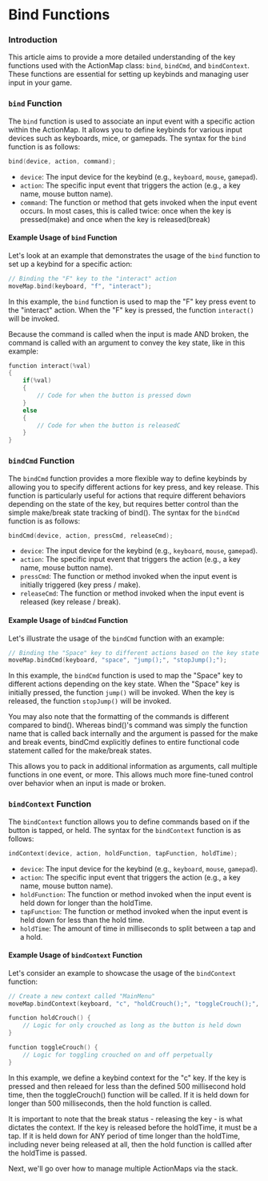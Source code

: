 # Bind Functions

### Introduction

This article aims to provide a more detailed understanding of the key functions used with the ActionMap class: `bind`, `bindCmd`, and `bindContext`. These functions are essential for setting up keybinds and managing user input in your game.

### `bind` Function

The `bind` function is used to associate an input event with a specific action within the ActionMap. It allows you to define keybinds for various input devices such as keyboards, mice, or gamepads. The syntax for the `bind` function is as follows:

```cpp
bind(device, action, command);
```

* `device`: The input device for the keybind (e.g., `keyboard`, `mouse`, `gamepad`).
* `action`: The specific input event that triggers the action (e.g., a key name, mouse button name).
* `command`: The function or method that gets invoked when the input event occurs. In most cases, this is called twice: once when the key is pressed(make) and once when the key is released(break)

#### Example Usage of `bind` Function

Let's look at an example that demonstrates the usage of the `bind` function to set up a keybind for a specific action:

```cpp
// Binding the "F" key to the "interact" action
moveMap.bind(keyboard, "f", "interact");
```

In this example, the `bind` function is used to map the "F" key press event to the "interact" action. When the "F" key is pressed, the function `interact()` will be invoked.

Because the command is called when the input is made AND broken, the command is called with an argument to convey the key state, like in this example:

```cpp
function interact(%val)
{
    if(%val)
    {
        // Code for when the button is pressed down
    }
    else
    {
        // Code for when the button is releasedC
    }
}
```

### `bindCmd` Function

The `bindCmd` function provides a more flexible way to define keybinds by allowing you to specify different actions for key press, and key release. This function is particularly useful for actions that require different behaviors depending on the state of the key, but requires better control than the simple make/break state tracking of bind(). The syntax for the `bindCmd` function is as follows:

```cpp
bindCmd(device, action, pressCmd, releaseCmd);
```

* `device`: The input device for the keybind (e.g., `keyboard`, `mouse`, `gamepad`).
* `action`: The specific input event that triggers the action (e.g., a key name, mouse button name).
* `pressCmd`: The function or method invoked when the input event is initially triggered (key press / make).
* `releaseCmd`: The function or method invoked when the input event is released (key release / break).

#### Example Usage of `bindCmd` Function

Let's illustrate the usage of the `bindCmd` function with an example:

```cpp
// Binding the "Space" key to different actions based on the key state
moveMap.bindCmd(keyboard, "space", "jump();", "stopJump();");
```

In this example, the `bindCmd` function is used to map the "Space" key to different actions depending on the key state. When the "Space" key is initially pressed, the function `jump()` will be invoked. When the key is released, the function `stopJump()` will be invoked.

You may also note that the formatting of the commands is different compared to bind(). Whereas bind()'s command was simply the function name that is called back internally and the argument is passed for the make and break events, bindCmd explicitly defines to entire functional code statement called for the make/break states.

This allows you to pack in additional information as arguments, call multiple functions in one event, or more. This allows much more fine-tuned control over behavior when an input is made or broken.

### `bindContext` Function

The `bindContext` function allows you to define commands based on if the button is tapped, or held. The syntax for the `bindContext` function is as follows:

```cpp
indContext(device, action, holdFunction, tapFunction, holdTime);
```

* `device`: The input device for the keybind (e.g., `keyboard`, `mouse`, `gamepad`).
* `action`: The specific input event that triggers the action (e.g., a key name, mouse button name).
* `holdFunction`: The function or method invoked when the input event is held down for longer than the holdTime.
* `tapFunction`: The function or method invoked when the input event is held down for less than the hold time.
* `holdTime`: The amount of time in milliseconds to split between a tap and a hold.

#### Example Usage of `bindContext` Function

Let's consider an example to showcase the usage of the `bindContext` function:

```cpp
// Create a new context called "MainMenu"
moveMap.bindContext(keyboard, "c", "holdCrouch();", "toggleCrouch();", 500);

function holdCrouch() {
    // Logic for only crouched as long as the button is held down
}

function toggleCrouch() {
    // Logic for toggling crouched on and off perpetually
}
```

In this example, we define a keybind context for the "c" key. If the key is pressed and then releaed for less than the defined 500 millisecond hold time, then the toggleCrouch() function will be called. If it is held down for longer than 500 milliseconds, then the hold function is called.

It is important to note that the break status - releasing the key - is what dictates the context. If the key is released before the holdTime, it must be a tap. If it is held down for ANY period of time longer than the holdTime, including never being released at all, then the hold function is callled after the holdTime is passed.

Next, we'll go over how to manage multiple ActionMaps via the stack.
